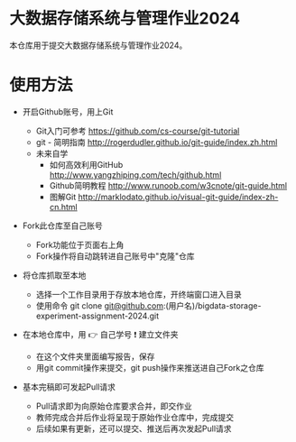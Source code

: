 # 大数据存储系统与管理作业2024

本仓库用于提交大数据存储系统与管理作业2024。

# 使用方法

- 开启Github账号，用上Git
  - Git入门可参考 https://github.com/cs-course/git-tutorial
  - git - 简明指南 http://rogerdudler.github.io/git-guide/index.zh.html
  - 未来自学
    - 如何高效利用GitHub http://www.yangzhiping.com/tech/github.html
    - Github简明教程 http://www.runoob.com/w3cnote/git-guide.html
    - 图解Git http://marklodato.github.io/visual-git-guide/index-zh-cn.html

- Fork此仓库至自己账号
  - Fork功能位于页面右上角
  - Fork操作将自动跳转进自己账号中"克隆"仓库

- 将仓库抓取至本地
  - 选择一个工作目录用于存放本地仓库，开终端窗口进入目录
  - 使用命令 git clone git@github.com:(用户名)/bigdata-storage-experiment-assignment-2024.git

- 在本地仓库中，用 👉 自己学号 ❗ 建立文件夹
  - 在这个文件夹里面编写报告，保存
  - 用git commit操作来提交，git push操作来推送进自己Fork之仓库

- 基本完稿即可发起Pull请求
  - Pull请求即为向原始仓库要求合并，即交作业
  - 教师完成合并后作业将呈现于原始作业仓库中，完成提交
  - 后续如果有更新，还可以提交、推送后再次发起Pull请求
